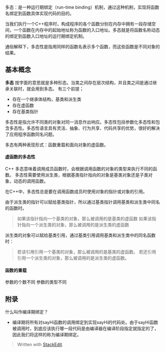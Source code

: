 多态：是一种运行期绑定（run-time binding）机制，通过这种机制，实现将函数名绑定到函数具体实现代码的目的。

当我们执行一个C++程序时，构成程序的各个函数分别在内存中拥有一段存储空间，一个函数在内存中的起始地址称为函数的入口地址。多态就是将函数名称动态的绑定到函数入口地址的运行期绑定机制。

通俗解释下，多态性是指用同样的函数名表示多个函数，而这些函数是不同对象的结果。
## 基本概念
**多态** 按字面的意思就是多种形态。当类之间存在层次结构，并且类之间是通过继承关联时，就会用到多态。
有三个前提；
- 存在一个继承体结构，基类和派生类
- 存在虚函数
- 存在基类指针


多态性是指允许不同类的对象对同一消息作出响应。多态性包括参数化多态性和包含多态性。多态性语言具有灵活、抽象、行为共享、代码共享的优势，很好的解决了应用程序函数同名问题。  

多态有两种表现形式：函数重载和面向对象的虚函数。
####  虚函数的多态性
C++ 多态意味着调用成员函数时，会根据调用函数的对象的类型来执行不同的函数。
多态性需要使用派生类，根据基类指针指向的对象是基类对象还是子类对象，动态的调用函数。

在C++中，多态性总是要在调用函数成员时使用对象的指针或对象的引用。

由于派生类的指针可以赋给基类指针，所以通过基类指针调用基类和派生类中同名的函数时。
>如果该指针指向一个基类的对象，那么被调用的是基类的虚函数
>如果该指针指向一个派生类的对象，那么被调用的是派生类的虚函数

派生类的对象可以赋给基类引用，通过基类引用调用基类和派生类中的同名函数时：
>若该引用引用一个基类的对象，那么被调用的是基类的虚函数。
>若还引用引用一个派生类的对象，那么被调用的是派生类的虚函数。
>

#### 函数的重载
参数的个数不同
参数的类型不同
## 附录
什么叫作编译期绑定？
- 编译期将所有对sayHi函数的调用绑定到实现sayHi的代码处。由于sayHi函数被调用时，到底应该执行哪一段代码是由编译器在编译阶段指定就指定的了，因此我们将这样的称为编译期绑定。




> Written with [StackEdit](https://stackedit.io/).
<!--stackedit_data:
eyJoaXN0b3J5IjpbLTIxMzY2NDE4ODgsMjIyMDI0ODg5LC0xOT
A3MTAwNzI0LC03MDgzMDY3NzcsMjAxMTA5ODcxM119
-->
